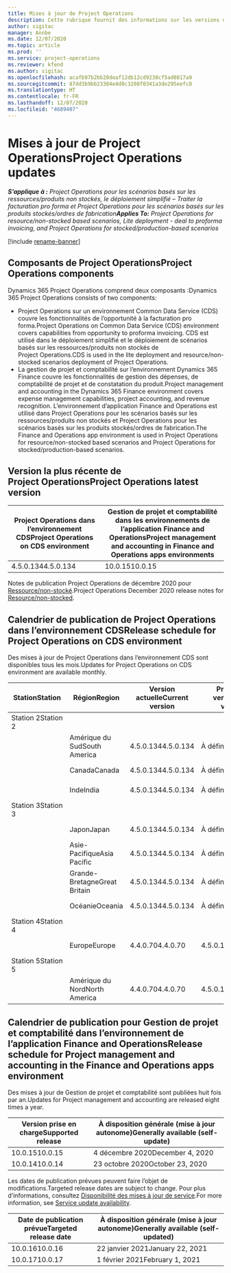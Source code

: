```yaml
---
title: Mises à jour de Project Operations
description: Cette rubrique fournit des informations sur les versions de Dynamics 365 Project Operations.
author: sigitac
manager: Annbe
ms.date: 12/07/2020
ms.topic: article
ms.prod: ''
ms.service: project-operations
ms.reviewer: kfend
ms.author: sigitac
ms.openlocfilehash: acafb97b2bb20deaf12db12cd9238cf5ad0817a9
ms.sourcegitcommit: 87dd3b9bb23384e4d0c3208f0341a3de295eefc8
ms.translationtype: HT
ms.contentlocale: fr-FR
ms.lasthandoff: 12/07/2020
ms.locfileid: "4689407"
---
```

# <a name="project-operations-updates"></a><span data-ttu-id="a4ddb-103">Mises à jour de Project Operations</span><span class="sxs-lookup"><span data-stu-id="a4ddb-103">Project Operations updates</span></span>

<span data-ttu-id="a4ddb-104">_**S’applique à :** Project Operations pour les scénarios basés sur les ressources/produits non stockés, le déploiement simplifié – Traiter la facturation pro forma et Project Operations pour les scénarios basés sur les produits stockés/ordres de fabrication_</span><span class="sxs-lookup"><span data-stu-id="a4ddb-104">_**Applies To:** Project Operations for resource/non-stocked based scenarios, Lite deployment - deal to proforma invoicing, and Project Operations for stocked/production-based scenarios_</span></span>

[!include [rename-banner](~/includes/cc-data-platform-banner.md)]

## <a name="project-operations-components"></a><span data-ttu-id="a4ddb-105">Composants de Project Operations</span><span class="sxs-lookup"><span data-stu-id="a4ddb-105">Project Operations components</span></span>

<span data-ttu-id="a4ddb-106">Dynamics 365 Project Operations comprend deux composants :</span><span class="sxs-lookup"><span data-stu-id="a4ddb-106">Dynamics 365 Project Operations consists of two components:</span></span>

- <span data-ttu-id="a4ddb-107">Project Operations sur un environnement Common Data Service (CDS) couvre les fonctionnalités de l’opportunité à la facturation pro forma.</span><span class="sxs-lookup"><span data-stu-id="a4ddb-107">Project Operations on Common Data Service (CDS) environment covers capabilities from opportunity to proforma invoicing.</span></span> <span data-ttu-id="a4ddb-108">CDS est utilisé dans le déploiement simplifié et le déploiement de scénarios basés sur les ressources/produits non stockés de Project Operations.</span><span class="sxs-lookup"><span data-stu-id="a4ddb-108">CDS is used in the lite deployment and resource/non-stocked scenarios deployment of Project Operations.</span></span>
- <span data-ttu-id="a4ddb-109">La gestion de projet et comptabilité sur l’environnement Dynamics 365 Finance couvre les fonctionnalités de gestion des dépenses, de comptabilité de projet et de constatation du produit.</span><span class="sxs-lookup"><span data-stu-id="a4ddb-109">Project management and accounting in the Dynamics 365 Finance environment covers expense management capabilities, project accounting, and revenue recognition.</span></span> <span data-ttu-id="a4ddb-110">L’environnement d’application Finance and Operations est utilisé dans Project Operations pour les scénarios basés sur les ressources/produits non stockés et Project Operations pour les scénarios basés sur les produits stockés/ordres de fabrication.</span><span class="sxs-lookup"><span data-stu-id="a4ddb-110">The Finance and Operations app environment is used in Project Operations for resource/non-stocked based scenarios and Project Operations for stocked/production-based scenarios.</span></span>

## <a name="project-operations-latest-version"></a><span data-ttu-id="a4ddb-111">Version la plus récente de Project Operations</span><span class="sxs-lookup"><span data-stu-id="a4ddb-111">Project Operations latest version</span></span>

| <span data-ttu-id="a4ddb-112">Project Operations dans l’environnement CDS</span><span class="sxs-lookup"><span data-stu-id="a4ddb-112">Project Operations on CDS environment</span></span> | <span data-ttu-id="a4ddb-113">Gestion de projet et comptabilité dans les environnements de l’application Finance and Operations</span><span class="sxs-lookup"><span data-stu-id="a4ddb-113">Project management and accounting in Finance and Operations apps environments</span></span> |
| --- | --- |
| <span data-ttu-id="a4ddb-114">4.5.0.134</span><span class="sxs-lookup"><span data-stu-id="a4ddb-114">4.5.0.134</span></span> | <span data-ttu-id="a4ddb-115">10.0.15</span><span class="sxs-lookup"><span data-stu-id="a4ddb-115">10.0.15</span></span> |

<span data-ttu-id="a4ddb-116">Notes de publication Project Operations de décembre 2020 pour [Ressource/non-stocké](whats-new-dec-2020-resource-based.md).</span><span class="sxs-lookup"><span data-stu-id="a4ddb-116">Project Operations December 2020 release notes for [Resource/non-stocked](whats-new-dec-2020-resource-based.md).</span></span>

## <a name="release-schedule-for-project-operations-on-cds-environment"></a><span data-ttu-id="a4ddb-117">Calendrier de publication de Project Operations dans l’environnement CDS</span><span class="sxs-lookup"><span data-stu-id="a4ddb-117">Release schedule for Project Operations on CDS environment</span></span>

<span data-ttu-id="a4ddb-118">Des mises à jour de Project Operations dans l’environnement CDS sont disponibles tous les mois.</span><span class="sxs-lookup"><span data-stu-id="a4ddb-118">Updates for Project Operations on CDS environment are available monthly.</span></span> 

| <span data-ttu-id="a4ddb-119">Station</span><span class="sxs-lookup"><span data-stu-id="a4ddb-119">Station</span></span>   | <span data-ttu-id="a4ddb-120">Région</span><span class="sxs-lookup"><span data-stu-id="a4ddb-120">Region</span></span>        | <span data-ttu-id="a4ddb-121">Version actuelle</span><span class="sxs-lookup"><span data-stu-id="a4ddb-121">Current version</span></span> | <span data-ttu-id="a4ddb-122">Prochaine version</span><span class="sxs-lookup"><span data-stu-id="a4ddb-122">Next version</span></span> | <span data-ttu-id="a4ddb-123">À disposition générale</span><span class="sxs-lookup"><span data-stu-id="a4ddb-123">Generally available</span></span> |
|-----------|---------------|-----------------|--------------|---------------------|
| <span data-ttu-id="a4ddb-124">Station 2</span><span class="sxs-lookup"><span data-stu-id="a4ddb-124">Station 2</span></span> |   &nbsp;      |    &nbsp;       | &nbsp;       |      &nbsp;         |
|   &nbsp;  | <span data-ttu-id="a4ddb-125">Amérique du Sud</span><span class="sxs-lookup"><span data-stu-id="a4ddb-125">South America</span></span> |  <span data-ttu-id="a4ddb-126">4.5.0.134</span><span class="sxs-lookup"><span data-stu-id="a4ddb-126">4.5.0.134</span></span>       | <span data-ttu-id="a4ddb-127">À définir</span><span class="sxs-lookup"><span data-stu-id="a4ddb-127">TBD</span></span>     | <span data-ttu-id="a4ddb-128">08 jan-21</span><span class="sxs-lookup"><span data-stu-id="a4ddb-128">08-Jan-21</span></span>           |
|    &nbsp; | <span data-ttu-id="a4ddb-129">Canada</span><span class="sxs-lookup"><span data-stu-id="a4ddb-129">Canada</span></span>        |  <span data-ttu-id="a4ddb-130">4.5.0.134</span><span class="sxs-lookup"><span data-stu-id="a4ddb-130">4.5.0.134</span></span>       | <span data-ttu-id="a4ddb-131">À définir</span><span class="sxs-lookup"><span data-stu-id="a4ddb-131">TBD</span></span>     | <span data-ttu-id="a4ddb-132">08 jan-21</span><span class="sxs-lookup"><span data-stu-id="a4ddb-132">08-Jan-21</span></span>          |
|   &nbsp;  | <span data-ttu-id="a4ddb-133">Inde</span><span class="sxs-lookup"><span data-stu-id="a4ddb-133">India</span></span>         |  <span data-ttu-id="a4ddb-134">4.5.0.134</span><span class="sxs-lookup"><span data-stu-id="a4ddb-134">4.5.0.134</span></span>       | <span data-ttu-id="a4ddb-135">À définir</span><span class="sxs-lookup"><span data-stu-id="a4ddb-135">TBD</span></span>     | <span data-ttu-id="a4ddb-136">08 jan-21</span><span class="sxs-lookup"><span data-stu-id="a4ddb-136">08-Jan-21</span></span>           |
| <span data-ttu-id="a4ddb-137">Station 3</span><span class="sxs-lookup"><span data-stu-id="a4ddb-137">Station 3</span></span>  |      &nbsp;   |     &nbsp;      |     &nbsp;   |      &nbsp;         |
|   &nbsp;  | <span data-ttu-id="a4ddb-138">Japon</span><span class="sxs-lookup"><span data-stu-id="a4ddb-138">Japan</span></span>         |  <span data-ttu-id="a4ddb-139">4.5.0.134</span><span class="sxs-lookup"><span data-stu-id="a4ddb-139">4.5.0.134</span></span>       | <span data-ttu-id="a4ddb-140">À définir</span><span class="sxs-lookup"><span data-stu-id="a4ddb-140">TBD</span></span>     | <span data-ttu-id="a4ddb-141">15 jan-21</span><span class="sxs-lookup"><span data-stu-id="a4ddb-141">15-Jan-21</span></span>           |
|   &nbsp;  | <span data-ttu-id="a4ddb-142">Asie-Pacifique</span><span class="sxs-lookup"><span data-stu-id="a4ddb-142">Asia Pacific</span></span>  |  <span data-ttu-id="a4ddb-143">4.5.0.134</span><span class="sxs-lookup"><span data-stu-id="a4ddb-143">4.5.0.134</span></span>       | <span data-ttu-id="a4ddb-144">À définir</span><span class="sxs-lookup"><span data-stu-id="a4ddb-144">TBD</span></span>     | <span data-ttu-id="a4ddb-145">15 jan-21</span><span class="sxs-lookup"><span data-stu-id="a4ddb-145">15-Jan-21</span></span>           |
|   &nbsp;  | <span data-ttu-id="a4ddb-146">Grande-Bretagne</span><span class="sxs-lookup"><span data-stu-id="a4ddb-146">Great Britain</span></span> |  <span data-ttu-id="a4ddb-147">4.5.0.134</span><span class="sxs-lookup"><span data-stu-id="a4ddb-147">4.5.0.134</span></span>       | <span data-ttu-id="a4ddb-148">À définir</span><span class="sxs-lookup"><span data-stu-id="a4ddb-148">TBD</span></span>     | <span data-ttu-id="a4ddb-149">15 jan-21</span><span class="sxs-lookup"><span data-stu-id="a4ddb-149">15-Jan-21</span></span>           |
|   &nbsp;  | <span data-ttu-id="a4ddb-150">Océanie</span><span class="sxs-lookup"><span data-stu-id="a4ddb-150">Oceania</span></span>       |  <span data-ttu-id="a4ddb-151">4.5.0.134</span><span class="sxs-lookup"><span data-stu-id="a4ddb-151">4.5.0.134</span></span>       | <span data-ttu-id="a4ddb-152">À définir</span><span class="sxs-lookup"><span data-stu-id="a4ddb-152">TBD</span></span>     | <span data-ttu-id="a4ddb-153">15 jan-21</span><span class="sxs-lookup"><span data-stu-id="a4ddb-153">15-Jan-21</span></span>           |
| <span data-ttu-id="a4ddb-154">Station 4</span><span class="sxs-lookup"><span data-stu-id="a4ddb-154">Station 4</span></span> |     &nbsp;    |     &nbsp;      |     &nbsp;   |      &nbsp;         |
|   &nbsp;  | <span data-ttu-id="a4ddb-155">Europe</span><span class="sxs-lookup"><span data-stu-id="a4ddb-155">Europe</span></span>        |  <span data-ttu-id="a4ddb-156">4.4.0.70</span><span class="sxs-lookup"><span data-stu-id="a4ddb-156">4.4.0.70</span></span>       | <span data-ttu-id="a4ddb-157">4.5.0.134</span><span class="sxs-lookup"><span data-stu-id="a4ddb-157">4.5.0.134</span></span>     | <span data-ttu-id="a4ddb-158">11 déc 20</span><span class="sxs-lookup"><span data-stu-id="a4ddb-158">11-Dec-20</span></span>           |
| <span data-ttu-id="a4ddb-159">Station 5</span><span class="sxs-lookup"><span data-stu-id="a4ddb-159">Station 5</span></span> |     &nbsp;    |     &nbsp;      |     &nbsp;   |      &nbsp;         |
|   &nbsp;  | <span data-ttu-id="a4ddb-160">Amérique du Nord</span><span class="sxs-lookup"><span data-stu-id="a4ddb-160">North America</span></span> |  <span data-ttu-id="a4ddb-161">4.4.0.70</span><span class="sxs-lookup"><span data-stu-id="a4ddb-161">4.4.0.70</span></span>       | <span data-ttu-id="a4ddb-162">4.5.0.134</span><span class="sxs-lookup"><span data-stu-id="a4ddb-162">4.5.0.134</span></span>     | <span data-ttu-id="a4ddb-163">18 déc 20</span><span class="sxs-lookup"><span data-stu-id="a4ddb-163">18-Dec-20</span></span>           |

## <a name="release-schedule-for-project-management-and-accounting-in-the-finance-and-operations-apps-environment"></a><span data-ttu-id="a4ddb-164">Calendrier de publication pour Gestion de projet et comptabilité dans l’environnement de l’application Finance and Operations</span><span class="sxs-lookup"><span data-stu-id="a4ddb-164">Release schedule for Project management and accounting in the Finance and Operations apps environment</span></span>

<span data-ttu-id="a4ddb-165">Des mises à jour de Gestion de projet et comptabilité sont publiées huit fois par an.</span><span class="sxs-lookup"><span data-stu-id="a4ddb-165">Updates for Project management and accounting are released eight times a year.</span></span>

| <span data-ttu-id="a4ddb-166">Version prise en charge</span><span class="sxs-lookup"><span data-stu-id="a4ddb-166">Supported release</span></span> | <span data-ttu-id="a4ddb-167">À disposition générale (mise à jour autonome)</span><span class="sxs-lookup"><span data-stu-id="a4ddb-167">Generally available (self-update)</span></span> |
| --- | --- |
| <span data-ttu-id="a4ddb-168">10.0.15</span><span class="sxs-lookup"><span data-stu-id="a4ddb-168">10.0.15</span></span> | <span data-ttu-id="a4ddb-169">4 décembre 2020</span><span class="sxs-lookup"><span data-stu-id="a4ddb-169">December 4, 2020</span></span> |
| <span data-ttu-id="a4ddb-170">10.0.14</span><span class="sxs-lookup"><span data-stu-id="a4ddb-170">10.0.14</span></span> | <span data-ttu-id="a4ddb-171">23 octobre 2020</span><span class="sxs-lookup"><span data-stu-id="a4ddb-171">October 23, 2020</span></span> |

<span data-ttu-id="a4ddb-172">Les dates de publication prévues peuvent faire l’objet de modifications.</span><span class="sxs-lookup"><span data-stu-id="a4ddb-172">Targeted release dates are subject to change.</span></span> <span data-ttu-id="a4ddb-173">Pour plus d’informations, consultez [Disponibilité des mises à jour de service](https://docs.microsoft.com/dynamics365/fin-ops-core/fin-ops/get-started/public-preview-releases?toc=/dynamics365/finance/toc.json).</span><span class="sxs-lookup"><span data-stu-id="a4ddb-173">For more information, see [Service update availability](https://docs.microsoft.com/dynamics365/fin-ops-core/fin-ops/get-started/public-preview-releases?toc=/dynamics365/finance/toc.json).</span></span>

| <span data-ttu-id="a4ddb-174">Date de publication prévue</span><span class="sxs-lookup"><span data-stu-id="a4ddb-174">Targeted release date</span></span> | <span data-ttu-id="a4ddb-175">À disposition générale (mise à jour autonome)</span><span class="sxs-lookup"><span data-stu-id="a4ddb-175">Generally available (self- updated)</span></span> |
| --- | --- |
| <span data-ttu-id="a4ddb-176">10.0.16</span><span class="sxs-lookup"><span data-stu-id="a4ddb-176">10.0.16</span></span> | <span data-ttu-id="a4ddb-177">22 janvier 2021</span><span class="sxs-lookup"><span data-stu-id="a4ddb-177">January 22, 2021</span></span> |
| <span data-ttu-id="a4ddb-178">10.0.17</span><span class="sxs-lookup"><span data-stu-id="a4ddb-178">10.0.17</span></span> | <span data-ttu-id="a4ddb-179">1 février 2021</span><span class="sxs-lookup"><span data-stu-id="a4ddb-179">February 1, 2021</span></span> |

